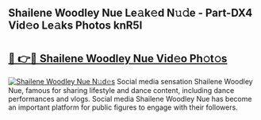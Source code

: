 ## Shailene Woodley Nue Le𝚊k𝚎d N𝚞𝚍e - Part-DX4 Vid𝚎o Le𝚊ks Photos knR5l

# <h2><a href="http://fb2i40.evod.top/?m=Shailene+Woodley+Nue">🔗 👉🔴 Shailene Woodley Nue Vid𝚎o Ph𝚘t𝚘s</a></h2>

[![Shailene Woodley Nue N𝚞d𝚎s](https://i.imgur.com/8V9OHl7.gif)](http://fb2i40.evod.top/?m=Shailene+Woodley+Nue)
Social media sensation Shailene Woodley Nue, famous for sharing lifestyle and dance content, including dance performances and vlogs. Social media Shailene Woodley Nue has become an important platform for public figures to engage with their followers. 
